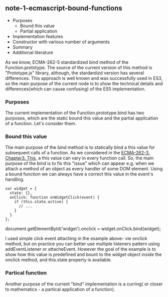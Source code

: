 ## note-1-ecmascript-bound-functions

* Purposes
    * Bound this value
    * Partial application
* Implementation features
* Constructor with various number of arguments
* Summary
* Additional literature

As we know, ECMA-262-5 standardized bind method of the Function.prototype. The source of the current version of this method is "Prototype.js" library, although, the stardardizd version has several differences. This approach is well known and was successfully used in ES3, so the main purpose of the current node is to show the technical details and differences(which can cause confusing) of the ES5 implementation.

### Purposes
The current implementation of the Function.prototype.bind has two purposes, which are the static bound this value and the partial application of a function. Let's consider them.

### Bound this value
The main purpose of the bind method is to statically bind a this value for subsequent calls of a function.
As we considered in the [ECMA-262-3. Chapter3. This](http://dmitrysoshnikov.com/ecmascript/chapter-3-this/), a this value can vary in every function call. So, the main purpose of the bind is to fix this "issue" which can appear e.g. when we attach a method of an object as every handler of some DOM element. Using a bound function we can always have a correct this value in the event's handling.

    var widget = {
      state: {},
      onClick: function onWidgetClick(event) {
        if (this.state.active) {
          // ...
        }
      }
    };
  document.getElementById('widget').onclick = widget.onClick.bind(widget);

I used simple click event attaching in the example above- vie onclick method, but on practice you can better use multiple listeners pattern using addEventListener or attacheEvent. However the goal of the example is to show how this value is predefined and bount to the widget object inside the onclick method, and this.state property is available.

### Partical function
Another purpose of the current "bind" implementation is a curring( or closer to mathematics - a partical application of a function).
